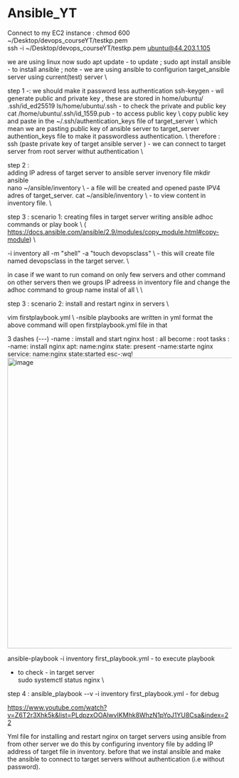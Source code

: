 # Ansible_YT


Connect to my EC2 instance :  chmod 600 ~/Desktop/devops_courseYT/testkp.pem     \
ssh -i ~/Desktop/devops_courseYT/testkp.pem ubuntu@44.203.1.105 

we are using linux now 
sudo apt update - to update ; 
sudo apt install ansible - to install ansible ; 
 note - we are using ansible to configurion target_ansible server using current(test) server    \ 

 step 1 -: we should make it password less authentication 
 ssh-keygen - wil generate public and private key , these are stored in home/ubuntu/ .ssh/id_ed25519
 ls/home/ubuntu/.ssh - to check the private  and public key \
 cat /home/ubuntu/.ssh/id_1559.pub - to access public key \ 
 copy public key and paste in the ~/.ssh/authentication_keys file of target_server \\ 
 which mean we are pasting public key of ansible server  to  target_server authention_keys file to make it passwordless authentication. \\
therefore : ssh (paste private key of target ansible server ) - we can connect to target server from root server withut authentication  \\ 

 step 2 :  
 adding IP adress of target server to ansible server invenory file
 mkdir ansible \
 nano ~/ansible/inventory \  - a file will be created and opened paste IPV4 adres of target_server. 
 cat ~/ansible/inventory   \  - to view content in inventory file.  \\
 
 step 3 : 
scenario 1: creating files in target server writing ansible adhoc commands or play book  \ ( https://docs.ansible.com/ansible/2.9/modules/copy_module.html#copy-module) \ 


 -i inventory all -m "shell" -a "touch devopsclass"  \ - this will create file named devopsclass  in the target server. \\ 

  in case if we want to run comand on only few servers and other command on other servers then we groups IP adreess in inventory file and change the adhoc command to group name instal of all  \  \\

 step 3 :
 scenario 2: install and restart nginx in servers  \
 
 vim firstplaybook.yml \  -nsible playbooks are written in yml format
 the above command will open firstplaybook.yml file in that 
 
  3 dashes (---)
  -name : imstall and start nginx
    host : all
    become : root
    tasks :
      -name: install nginx
      apt:
        name:nginx
        state: present
      -name:starte nginx
      service:
        name:nginx
        state:started
    esc-:wq! <img width="657" height="653" alt="image" src="https://github.com/user-attachments/assets/6f78a472-3252-4d6e-80f3-9eb157472d1d" />
    
ansible-playbook -i inventory first_playbook.yml  - to execute playbook

 - to check - in target server  \
sudo systemctl status nginx  \\

 step 4 : 
ansible_playbook --v -i inventory first_playbook.yml - for debug 




 
 
 
 
 
 https://www.youtube.com/watch?v=Z6T2r3Xhk5k&list=PLdpzxOOAlwvIKMhk8WhzN1pYoJ1YU8Csa&index=22 
 

Yml file for installing and restart nginx on target servers using ansible from from other server we do this by configuring inventory file by adding IP address of target file in inventory. before that we instal ansible and make the ansible to connect to target servers without authentication (i.e without password).   

